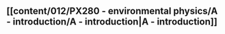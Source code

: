 ## [[content/012/PX280 - environmental physics/A - introduction/A - introduction|A - introduction]]
